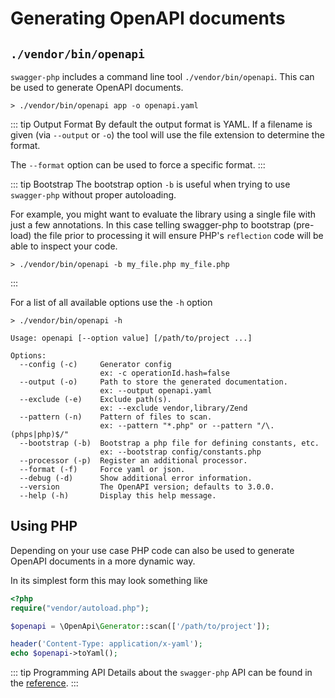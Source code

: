 # Generating OpenAPI documents

## `./vendor/bin/openapi`

`swagger-php` includes a command line tool `./vendor/bin/openapi`. This can be used to generate OpenAPI documents.

```shell
> ./vendor/bin/openapi app -o openapi.yaml
```

::: tip Output Format
By default the output format is YAML. If a filename is given (via `--output` or `-o`)
the tool will use the file extension to determine the format.

The `--format` option can be used to force a specific format.
:::

::: tip Bootstrap
The bootstrap option `-b` is useful when trying to use `swagger-php` without proper autoloading.

For example, you might want to evaluate the library using a single file with just a few annotations. In this case telling swagger-php to bootstrap (pre-load) the file prior to processing it will ensure PHP's `reflection` code will be able to inspect your code.

```shell
> ./vendor/bin/openapi -b my_file.php my_file.php
```
:::


For a list of all available options use the `-h` option

```shell
> ./vendor/bin/openapi -h

Usage: openapi [--option value] [/path/to/project ...]

Options:
  --config (-c)     Generator config
                    ex: -c operationId.hash=false
  --output (-o)     Path to store the generated documentation.
                    ex: --output openapi.yaml
  --exclude (-e)    Exclude path(s).
                    ex: --exclude vendor,library/Zend
  --pattern (-n)    Pattern of files to scan.
                    ex: --pattern "*.php" or --pattern "/\.(phps|php)$/"
  --bootstrap (-b)  Bootstrap a php file for defining constants, etc.
                    ex: --bootstrap config/constants.php
  --processor (-p)  Register an additional processor.
  --format (-f)     Force yaml or json.
  --debug (-d)      Show additional error information.
  --version         The OpenAPI version; defaults to 3.0.0.
  --help (-h)       Display this help message.
```

## Using PHP

Depending on your use case PHP code can also be used to generate OpenAPI documents in a more dynamic way.

In its simplest form this may look something like

```php
<?php
require("vendor/autoload.php");

$openapi = \OpenApi\Generator::scan(['/path/to/project']);

header('Content-Type: application/x-yaml');
echo $openapi->toYaml();
```

::: tip Programming API
Details about the `swagger-php` API can be found in the [reference](../reference/index.md).
:::
